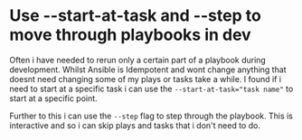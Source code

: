 # Use --start-at-task and --step to move through playbooks in dev

Often i have needed to rerun only a certain part of a playbook during
development. Whilst Ansible is Idempotent and wont change anything that
doesnt need changing some of my plays or tasks take a while. I found if
i need to start at a specific task i can use the `--start-at-task="task
name"` to start at a specific point.

Further to this i can use the `--step` flag to step through the
playbook. This is interactive and so i can skip plays and tasks that i
don't need to do.



